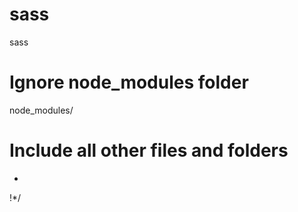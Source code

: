 # sass
sass
# Ignore node_modules folder
node_modules/

# Include all other files and folders
*
!*/
